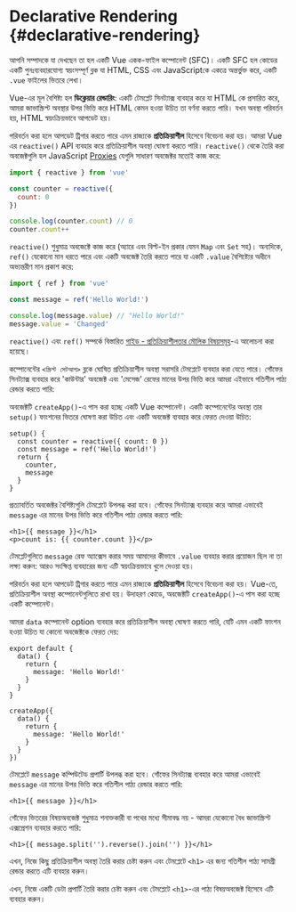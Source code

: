 # Declarative Rendering {#declarative-rendering}

<div class="sfc">

আপনি সম্পাদকে যা দেখছেন তা হল একটি Vue একক-ফাইল কম্পোনেন্ট (SFC)। একটি SFC হল কোডের একটি পুনঃব্যবহারযোগ্য স্বয়ংসম্পূর্ণ ব্লক যা HTML, CSS এবং JavaScriptকে একত্রে অন্তর্ভুক্ত করে, একটি `.vue` ফাইলের ভিতরে লেখা।

</div>

Vue-এর মূল বৈশিষ্ট্য হল **ডিক্লেয়ার রেন্ডারিং**: একটি টেমপ্লেট সিনট্যাক্স ব্যবহার করে যা HTML কে প্রসারিত করে, আমরা জাভাস্ক্রিপ্ট অবস্থার উপর ভিত্তি করে HTML কেমন হওয়া উচিত তা বর্ণনা করতে পারি। যখন অবস্থা পরিবর্তন হয়, HTML স্বয়ংক্রিয়ভাবে আপডেট হয়।

<div class="composition-api">

পরিবর্তন করা হলে আপডেট ট্রিগার করতে পারে এমন রাজ্যকে **প্রতিক্রিয়াশীল** হিসেবে বিবেচনা করা হয়। আমরা Vue এর `reactive()` API ব্যবহার করে প্রতিক্রিয়াশীল অবস্থা ঘোষণা করতে পারি। `reactive()` থেকে তৈরি করা অবজেক্টগুলি হল JavaScript [Proxies](https://developer.mozilla.org/en-US/docs/Web/JavaScript/Reference/Global_Objects/Proxy) যেগুলি সাধারণ অবজেক্টর মতোই কাজ করে:

```js
import { reactive } from 'vue'

const counter = reactive({
  count: 0
})

console.log(counter.count) // 0
counter.count++
```

`reactive()` শুধুমাত্র অবজেক্টে কাজ করে (অ্যারে এবং বিল্ট-ইন প্রকার যেমন `Map` এবং `Set` সহ)। অন্যদিকে, `ref()` যেকোনো মান ধরতে পারে এবং একটি অবজেক্ট তৈরি করতে পারে যা একটি `.value` বৈশিষ্ট্যের অধীনে অভ্যন্তরীণ মান প্রকাশ করে:

```js
import { ref } from 'vue'

const message = ref('Hello World!')

console.log(message.value) // "Hello World!"
message.value = 'Changed'
```

`reactive()` এবং `ref()` সম্পর্কে বিস্তারিত <a target="_blank" href="/guide/essentials/reactivity-fundamentals.html">গাইড - প্রতিক্রিয়াশীলতার মৌলিক বিষয়সমূহ</a>-এ আলোচনা করা হয়েছে।

<div class="sfc">

 কম্পোনেন্টের `<স্ক্রিপ্ট সেটআপ>` ব্লকে ঘোষিত প্রতিক্রিয়াশীল অবস্থা সরাসরি টেমপ্লেটে ব্যবহার করা যেতে পারে। গোঁফের সিনট্যাক্স ব্যবহার করে 'কাউন্টার' অবজেক্ট এবং 'মেসেজ' রেফের মানের উপর ভিত্তি করে আমরা এইভাবে গতিশীল পাঠ্য রেন্ডার করতে পারি:

</div>

<div class="html">

অবজেক্টটি `createApp()`-এ পাস করা হচ্ছে একটি Vue কম্পোনেন্ট। একটি কম্পোনেন্টের অবস্থা তার `setup()` ফাংশনের ভিতরে ঘোষণা করা উচিত এবং একটি অবজেক্ট ব্যবহার করে ফেরত দেওয়া উচিত:

```js{2,5}
setup() {
  const counter = reactive({ count: 0 })
  const message = ref('Hello World!')
  return {
    counter,
    message
  }
}
```

প্রত্যাবর্তিত অবজেক্টর বৈশিষ্ট্যগুলি টেমপ্লেটে উপলব্ধ করা হবে। গোঁফের সিনট্যাক্স ব্যবহার করে আমরা এভাবেই `message` এর মানের উপর ভিত্তি করে গতিশীল পাঠ্য রেন্ডার করতে পারি:

</div>

```vue-html
<h1>{{ message }}</h1>
<p>count is: {{ counter.count }}</p>
```

টেমপ্লেটগুলিতে `message` রেফ অ্যাক্সেস করার সময় আমাদের কীভাবে `.value` ব্যবহার করার প্রয়োজন ছিল না তা লক্ষ্য করুন: আরও সংক্ষিপ্ত ব্যবহারের জন্য এটি স্বয়ংক্রিয়ভাবে খুলে দেওয়া হয়।

</div>

<div class="options-api">

পরিবর্তন করা হলে আপডেট ট্রিগার করতে পারে এমন রাজ্যকে **প্রতিক্রিয়াশীল** হিসেবে বিবেচনা করা হয়। Vue-তে, প্রতিক্রিয়াশীল অবস্থা কম্পোনেন্টগুলিতে রাখা হয়। <span class="html">উদাহরণ কোডে, অবজেক্টটি `createApp()`-এ পাস করা হচ্ছে একটি কম্পোনেন্ট।</span>

আমরা `data` কম্পোনেন্ট option ব্যবহার করে প্রতিক্রিয়াশীল অবস্থা ঘোষণা করতে পারি, যেটি এমন একটি ফাংশন হওয়া উচিত যা কোনো অবজেক্টকে ফেরত দেয়:

<div class="sfc">

```js{3-5}
export default {
  data() {
    return {
      message: 'Hello World!'
    }
  }
}
```

</div>
<div class="html">

```js{3-5}
createApp({
  data() {
    return {
      message: 'Hello World!'
    }
  }
})
```

</div>

টেমপ্লেটে `message` কম্পিউটেড প্রপার্টি উপলব্ধ করা হবে। গোঁফের সিনট্যাক্স ব্যবহার করে আমরা এভাবেই `message` এর মানের উপর ভিত্তি করে গতিশীল পাঠ্য রেন্ডার করতে পারি:

```vue-html
<h1>{{ message }}</h1>
```

</div>

গোঁফের ভিতরের বিষয়অবজেক্ট শুধুমাত্র শনাক্তকারী বা পথের মধ্যে সীমাবদ্ধ নয় - আমরা যেকোনো বৈধ জাভাস্ক্রিপ্ট এক্সপ্রেশন ব্যবহার করতে পারি:

```vue-html
<h1>{{ message.split('').reverse().join('') }}</h1>
```

<div class="composition-api">

এখন, নিজে কিছু প্রতিক্রিয়াশীল অবস্থা তৈরি করার চেষ্টা করুন এবং টেমপ্লেটে `<h1>` এর জন্য গতিশীল পাঠ্য সামগ্রী রেন্ডার করতে এটি ব্যবহার করুন।

</div>

<div class="options-api">

এখন, নিজে একটি ডেটা প্রপার্টি তৈরি করার চেষ্টা করুন এবং টেমপ্লেটে `<h1>`-এর পাঠ্য বিষয়অবজেক্ট হিসেবে এটি ব্যবহার করুন।

</div>
